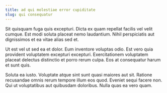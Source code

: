 ```yaml
---
title: ad qui molestiae error cupiditate
slug: qui consequatur
---
```


Sit quisquam fuga quis excepturi. Dicta ex quam repellat facilis vel velit cumque. Est modi soluta placeat nemo laudantium. Nihil perspiciatis aut dignissimos et ea vitae alias sed et.

Ut est vel ut sed ea et dolor. Eum inventore voluptas odio. Est vero quia provident voluptatem excepturi excepturi. Exercitationem voluptatem placeat delectus distinctio et porro rerum culpa. Eos at consequatur harum et sunt quis.

Soluta ea iusto. Voluptate atque sint sunt quasi maiores aut sit. Ratione recusandae omnis rerum tempore illum eos quod. Eveniet sequi facere non. Qui ut voluptatibus aut quibusdam doloribus. Nulla quas ea vero quam.
